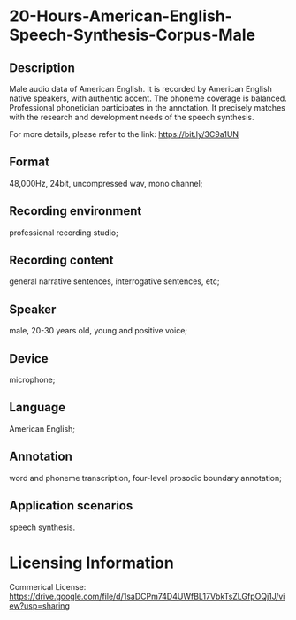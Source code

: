 # 20-Hours-American-English-Speech-Synthesis-Corpus-Male


## Description
Male audio data of American English. It is recorded by American English native speakers, with authentic accent. The phoneme coverage is balanced. Professional phonetician participates in the annotation. It precisely matches with the research and development needs of the speech synthesis.

For more details, please refer to the link: https://bit.ly/3C9a1UN

## Format
48,000Hz, 24bit, uncompressed wav, mono channel;

## Recording environment
professional recording studio;

## Recording content
general narrative sentences, interrogative sentences, etc;

## Speaker
male, 20-30 years old, young and positive voice;

## Device
microphone;

## Language
American English;

## Annotation
word and phoneme transcription, four-level prosodic boundary annotation;

## Application scenarios
speech synthesis.

# Licensing Information
Commerical License: https://drive.google.com/file/d/1saDCPm74D4UWfBL17VbkTsZLGfpOQj1J/view?usp=sharing
